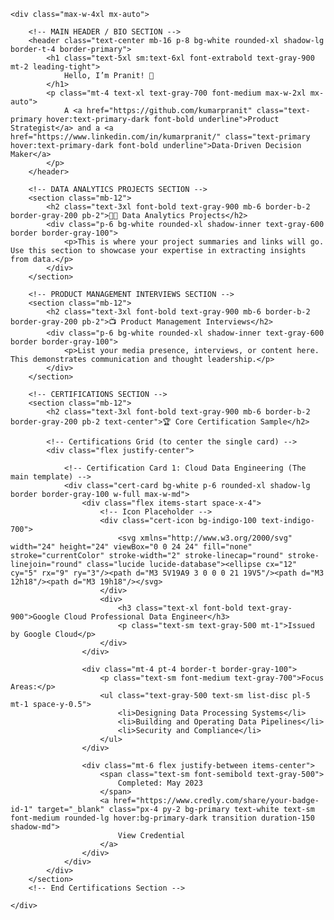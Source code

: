 <!DOCTYPE html>
<html lang="en">
<head>
    <meta charset="UTF-8">
    <meta name="viewport" content="width=device-width, initial-scale=1.0">
    <title>Personal Portfolio Showcase</title>
    <!-- Load Tailwind CSS -->
    <script src="https://cdn.tailwindcss.com"></script>
    <!-- Configure Tailwind for Inter font -->
    <script>
        tailwind.config = {
            theme: {
                extend: {
                    fontFamily: {
                        sans: ['Inter', 'sans-serif'],
                    },
                    colors: {
                        'primary': '#4f46e5',
                        'primary-dark': '#4338ca',
                        'secondary': '#f97316',
                    }
                }
            }
        }
    </script>
    <!-- Use Inter font -->
    <link href="https://fonts.googleapis.com/css2?family=Inter:wght@100..900&display=swap" rel="stylesheet">
    <!-- Custom styling for icons/placeholders -->
    <style>
        .cert-icon {
            /* Placeholder for a nice, rounded icon background */
            width: 3rem;
            height: 3rem;
            display: flex;
            align-items: center;
            justify-content: center;
            border-radius: 9999px; /* fully rounded */
        }
        .cert-card {
            transition: all 0.3s ease;
        }
        .cert-card:hover {
            transform: translateY(-5px);
            box-shadow: 0 15px 30px -5px rgba(0, 0, 0, 0.1), 0 8px 16px -8px rgba(0, 0, 0, 0.15);
        }
    </style>
</head>
<body class="bg-gray-50 font-sans p-4 sm:p-8">

    <div class="max-w-4xl mx-auto">
        
        <!-- MAIN HEADER / BIO SECTION -->
        <header class="text-center mb-16 p-8 bg-white rounded-xl shadow-lg border-t-4 border-primary">
            <h1 class="text-5xl sm:text-6xl font-extrabold text-gray-900 mt-2 leading-tight">
                Hello, I’m Pranit! 👋
            </h1>
            <p class="mt-4 text-xl text-gray-700 font-medium max-w-2xl mx-auto">
                A <a href="https://github.com/kumarpranit" class="text-primary hover:text-primary-dark font-bold underline">Product Strategist</a> and a <a href="https://www.linkedin.com/in/kumarpranit/" class="text-primary hover:text-primary-dark font-bold underline">Data-Driven Decision Maker</a>
            </p>
        </header>

        <!-- DATA ANALYTICS PROJECTS SECTION -->
        <section class="mb-12">
            <h2 class="text-3xl font-bold text-gray-900 mb-6 border-b-2 border-gray-200 pb-2">👨‍💻 Data Analytics Projects</h2>
            <div class="p-6 bg-white rounded-xl shadow-inner text-gray-600 border border-gray-100">
                <p>This is where your project summaries and links will go. Use this section to showcase your expertise in extracting insights from data.</p>
            </div>
        </section>

        <!-- PRODUCT MANAGEMENT INTERVIEWS SECTION -->
        <section class="mb-12">
            <h2 class="text-3xl font-bold text-gray-900 mb-6 border-b-2 border-gray-200 pb-2">📺 Product Management Interviews</h2>
            <div class="p-6 bg-white rounded-xl shadow-inner text-gray-600 border border-gray-100">
                <p>List your media presence, interviews, or content here. This demonstrates communication and thought leadership.</p>
            </div>
        </section>

        <!-- CERTIFICATIONS SECTION -->
        <section class="mb-12">
            <h2 class="text-3xl font-bold text-gray-900 mb-6 border-b-2 border-gray-200 pb-2 text-center">🏆 Core Certification Sample</h2>

            <!-- Certifications Grid (to center the single card) -->
            <div class="flex justify-center">

                <!-- Certification Card 1: Cloud Data Engineering (The main template) -->
                <div class="cert-card bg-white p-6 rounded-xl shadow-lg border border-gray-100 w-full max-w-md">
                    <div class="flex items-start space-x-4">
                        <!-- Icon Placeholder -->
                        <div class="cert-icon bg-indigo-100 text-indigo-700">
                            <svg xmlns="http://www.w3.org/2000/svg" width="24" height="24" viewBox="0 0 24 24" fill="none" stroke="currentColor" stroke-width="2" stroke-linecap="round" stroke-linejoin="round" class="lucide lucide-database"><ellipse cx="12" cy="5" rx="9" ry="3"/><path d="M3 5V19A9 3 0 0 0 21 19V5"/><path d="M3 12h18"/><path d="M3 19h18"/></svg>
                        </div>
                        <div>
                            <h3 class="text-xl font-bold text-gray-900">Google Cloud Professional Data Engineer</h3>
                            <p class="text-sm text-gray-500 mt-1">Issued by Google Cloud</p>
                        </div>
                    </div>
                    
                    <div class="mt-4 pt-4 border-t border-gray-100">
                        <p class="text-sm font-medium text-gray-700">Focus Areas:</p>
                        <ul class="text-gray-500 text-sm list-disc pl-5 mt-1 space-y-0.5">
                            <li>Designing Data Processing Systems</li>
                            <li>Building and Operating Data Pipelines</li>
                            <li>Security and Compliance</li>
                        </ul>
                    </div>
                    
                    <div class="mt-6 flex justify-between items-center">
                        <span class="text-sm font-semibold text-gray-500">
                            Completed: May 2023
                        </span>
                        <a href="https://www.credly.com/share/your-badge-id-1" target="_blank" class="px-4 py-2 bg-primary text-white text-sm font-medium rounded-lg hover:bg-primary-dark transition duration-150 shadow-md">
                            View Credential
                        </a>
                    </div>
                </div>
            </div>
        </section>
        <!-- End Certifications Section -->

    </div>

</body>
</html>
